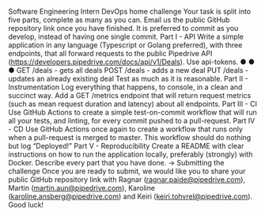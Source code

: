 Software Engineering Intern DevOps
home challenge
Your task is split into five parts, complete as many as you can. Email us the public
GitHub repository link once you have finished. It is preferred to commit as you develop,
instead of having one single commit.
Part I - API
Write a simple application in any language (Typescript or Golang preferred), with three
endpoints, that all forward requests to the public Pipedrive API
(https://developers.pipedrive.com/docs/api/v1/Deals). Use api-tokens.
●
●
●
GET /deals - gets all deals
POST /deals - adds a new deal
PUT /deals - updates an already existing deal
Test as much as it is reasonable.
Part II - Instrumentation
Log everything that happens, to console, in a clean and succinct way.
Add a GET /metrics endpoint that will return request metrics (such as mean request
duration and latency) about all endpoints.
Part III - CI
Use GitHub Actions to create a simple test-on-commit workflow that will run all your
tests, and linting, for every commit pushed to a pull-request.
Part IV - CD
Use GitHub Actions once again to create a workflow that runs only when a pull-request
is merged to master. This workflow should do nothing but log “Deployed!”
Part V - Reproducibility
Create a README with clear instructions on how to run the application locally,
preferably (strongly) with Docker. Describe every part that you have done.
→ Submitting the challenge
Once you are ready to submit, we would like you to share your public GitHub repository
link with Ragnar (ragnar.paide@pipedrive.com), Martin (martin.aun@pipedrive.com),
Karoline (karoline.ansberg@pipedrive.com) and Keiri (keiri.tohvrel@pipedrive.com).
Good luck!